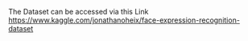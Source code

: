 The Dataset can be accessed via this Link
https://www.kaggle.com/jonathanoheix/face-expression-recognition-dataset
